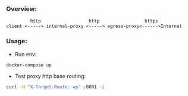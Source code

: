 ### Overview:
```
         http                  http                 https
client <-----> internal-proxy <-----> egress-proxy<------>Internet
```

### Usage:
- Run env:
```bash
docker-compose up
```

 - Test proxy http base routing:
```bash
curl -H "X-Target-Route: wp" :8001 -i
```
